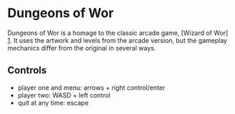 Dungeons of Wor
===============

Dungeons of Wor is a homage to the classic arcade game, [Wizard of Wor] [1]. It uses the artwork and levels from the arcade version, but the gameplay mechanics differ from the original in several ways.

Controls
--------

 * player one and menu: arrows + right control/enter
 * player two: WASD + left control
 * quit at any time: escape

[1]: http://en.wikipedia.org/wiki/Wizard_of_Wor
